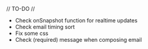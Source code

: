 // TO-DO //
- Check onSnapshot function for realtime updates
- Check email timing sort
- Fix some css
- Check (required) message when composing email

